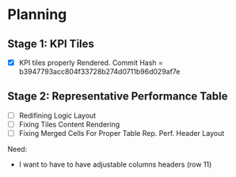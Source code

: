 # Planning

## Stage 1: KPI Tiles

- [X] KPI tiles properly Rendered. Commit Hash = b3947793acc804f33728b274d0711b96d029af7e

## Stage 2: Representative Performance Table

- [ ] Redifining Logic Layout
- [ ] Fixing Tiles Content Rendering
- [ ] Fixing Merged Cells For Proper Table Rep. Perf. Header Layout

Need:

- I want to have to have adjustable columns headers (row 11)
